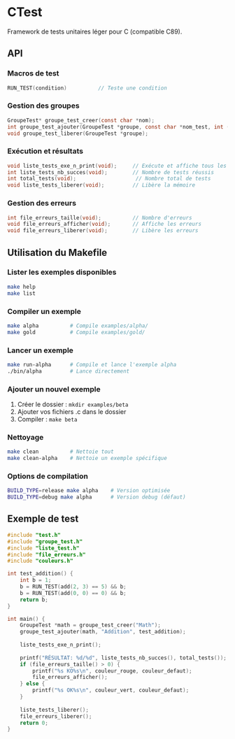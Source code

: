 # CTest

Framework de tests unitaires léger pour C (compatible C89).

## API

### Macros de test
```c
RUN_TEST(condition)          // Teste une condition
```

### Gestion des groupes
```c
GroupeTest* groupe_test_creer(const char *nom);
int groupe_test_ajouter(GroupeTest *groupe, const char *nom_test, int (*fonction_test)(void));
void groupe_test_liberer(GroupeTest *groupe);
```

### Exécution et résultats
```c
void liste_tests_exe_n_print(void);     // Exécute et affiche tous les tests
int liste_tests_nb_succes(void);        // Nombre de tests réussis  
int total_tests(void);                   // Nombre total de tests
void liste_tests_liberer(void);         // Libère la mémoire
```

### Gestion des erreurs
```c
int file_erreurs_taille(void);          // Nombre d'erreurs
void file_erreurs_afficher(void);       // Affiche les erreurs
void file_erreurs_liberer(void);        // Libère les erreurs
```

## Utilisation du Makefile

### Lister les exemples disponibles
```bash
make help
make list
```

### Compiler un exemple
```bash
make alpha          # Compile examples/alpha/
make gold           # Compile examples/gold/
```

### Lancer un exemple
```bash
make run-alpha      # Compile et lance l'exemple alpha
./bin/alpha         # Lance directement
```

### Ajouter un nouvel exemple
1. Créer le dossier : `mkdir examples/beta`
2. Ajouter vos fichiers .c dans le dossier
3. Compiler : `make beta`

### Nettoyage
```bash
make clean          # Nettoie tout
make clean-alpha    # Nettoie un exemple spécifique
```

### Options de compilation
```bash
BUILD_TYPE=release make alpha    # Version optimisée
BUILD_TYPE=debug make alpha      # Version debug (défaut)
```

## Exemple de test

```c
#include "test.h"
#include "groupe_test.h"
#include "liste_test.h"
#include "file_erreurs.h"
#include "couleurs.h"

int test_addition() {
    int b = 1;
    b = RUN_TEST(add(2, 3) == 5) && b;
    b = RUN_TEST(add(0, 0) == 0) && b;
    return b;
}

int main() {
    GroupeTest *math = groupe_test_creer("Math");
    groupe_test_ajouter(math, "Addition", test_addition);
    
    liste_tests_exe_n_print();
    
    printf("RÉSULTAT: %d/%d", liste_tests_nb_succes(), total_tests());
    if (file_erreurs_taille() > 0) {
        printf("%s KO%s\n", couleur_rouge, couleur_defaut);
        file_erreurs_afficher();
    } else {
        printf("%s OK%s\n", couleur_vert, couleur_defaut);
    }
    
    liste_tests_liberer();
    file_erreurs_liberer();
    return 0;
}
```